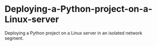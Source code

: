 # Deploying-a-Python-project-on-a-Linux-server
Deploying a Python project on a Linux server in an isolated network segment.

